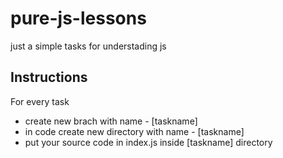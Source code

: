 # pure-js-lessons

just a simple tasks for understading js

## Instructions
For every task
- create new brach with name - [taskname]
- in code create new directory with name - [taskname]
- put your source code in index.js inside [taskname] directory
